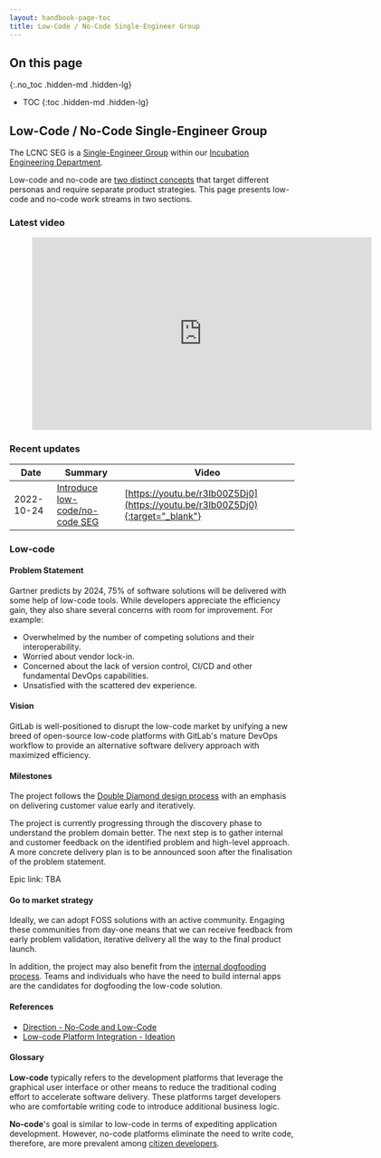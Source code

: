 ```yaml
---
layout: handbook-page-toc
title: Low-Code / No-Code Single-Engineer Group
---
```


## On this page
{:.no_toc .hidden-md .hidden-lg}

- TOC
{:toc .hidden-md .hidden-lg}

## Low-Code / No-Code Single-Engineer Group

The LCNC SEG is a [Single-Engineer Group](/company/team/structure/#single-engineer-groups) within our [Incubation Engineering Department](/handbook/engineering/incubation/).

Low-code and no-code are [two distinct concepts](https://lowcode.com/articles/low-code-vs--no-code--the-differences--similarities--and-how-to-.html) that target different personas and require separate product strategies. This page presents low-code and no-code work streams in two sections.

### Latest video
<figure class="video_container">
    <iframe width="600" height="340" src="https://www.youtube.com/embed?max-results=1&controls=1&showinfo=0&rel=0&listType=playlist&list=PL05JrBw4t0KrvsoO39e_NFtFMTIYgSJ7t" frameborder="0" allowfullscreen></iframe>
</figure>

### Recent updates

| Date       | Summary                                                                                                                                          | Video                                                                          |
|------------|--------------------------------------------------------------------------------------------------------------------------------------------------|--------------------------------------------------------------------------------|
| 2022-10-24 | [Introduce low-code/no-code SEG](https://gitlab.com/gitlab-org/incubation-engineering/no-code-low-code/meta/-/issues/22)                         | [https://youtu.be/r3Ib00Z5Dj0](https://youtu.be/r3Ib00Z5Dj0){:target="_blank"} |

### Low-code

#### Problem Statement

Gartner predicts by 2024, 75% of software solutions will be delivered with some help of low-code tools. While developers appreciate the efficiency gain, they also share several concerns with room for improvement. For example:
- Overwhelmed by the number of competing solutions and their interoperability.
- Worried about vendor lock-in.
- Concerned about the lack of version control, CI/CD and other fundamental DevOps capabilities.
- Unsatisfied with the scattered dev experience.

#### Vision

GitLab is well-positioned to disrupt the low-code market by unifying a new breed of open-source low-code platforms with GitLab's mature DevOps workflow to provide an alternative software delivery approach with maximized efficiency.

#### Milestones

The project follows the [Double Diamond design process](https://en.wikipedia.org/wiki/Double_Diamond_(design_process_model)) with an emphasis on delivering customer value early and iteratively.

The project is currently progressing through the discovery phase to understand the problem domain better. The next step is to gather internal and customer feedback on the identified problem and high-level approach. A more concrete delivery plan is to be announced soon after the finalisation of the problem statement.

Epic link: TBA

#### Go to market strategy

Ideally, we can adopt FOSS solutions with an active community. Engaging these communities from day-one means that we can receive feedback from early problem validation, iterative delivery all the way to the final product launch.

In addition, the project may also benefit from the [internal dogfooding process](https://about.gitlab.com/handbook/engineering/development/ops/release/dogfooding.html). Teams and individuals who have the need to build internal apps are the candidates for dogfooding the low-code solution.

#### References

- [Direction - No-Code and Low-Code](https://about.gitlab.com/direction/create/nolowcode)
- [Low-code Platform Integration - Ideation](https://gitlab.com/gitlab-org/incubation-engineering/no-code-low-code/meta/-/issues/3)

#### Glossary

**Low-code** typically refers to the development platforms that leverage the graphical user interface or other means to reduce the traditional coding effort to accelerate software delivery. These platforms target developers who are comfortable writing code to introduce additional business logic.

**No-code**'s goal is similar to low-code in terms of expediting application development. However, no-code platforms eliminate the need to write code, therefore, are more prevalent among [citizen developers](https://www.gartner.com/en/information-technology/glossary/citizen-developer).
